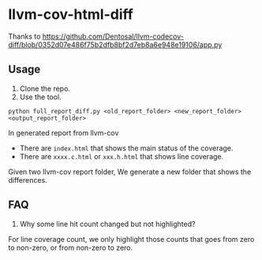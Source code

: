 # llvm-cov-html-diff

Thanks to https://github.com/Dentosal/llvm-codecov-diff/blob/0352d07e486f75b2dfb8bf2d7eb8a6e948e19106/app.py

## Usage

1. Clone the repo.
2. Use the tool.

```
python full_report_diff.py <old_report_folder> <new_report_folder> <output_report_folder>
```

In generated report from llvm-cov
- There are `index.html` that shows the main status of the coverage.
- There are `xxxx.c.html` or `xxx.h.html` that shows line coverage.

Given two llvm-cov report folder, We generate a new folder that shows the differences.


## FAQ

1. Why some line hit count changed but not highlighted?

For line coverage count, we only highlight those counts that goes from zero to non-zero, or from non-zero to zero.
